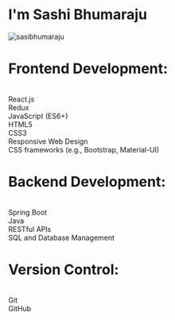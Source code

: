
<h1 align="left" font-family: "Trebuchet MS", "Lucida Grande", "Lucida Sans Unicode", "Lucida Sans", Tahoma, sans-serif; font-size: 54px; font-weight: 900; line-height: 50.4px;><b>I'm Sashi Bhumaraju</b> </h1>



<p align="left"> <img src="https://komarev.com/ghpvc/?username=sasibhumaraju&label=Visitors&color=0e75b6&style=flat" alt="sasibhumaraju" /> </p>

<h5 align="left" font-family: "Trebuchet MS", "Lucida Grande", "Lucida Sans Unicode", "Lucida Sans", Tahoma, sans-serif; font-size: 54px; font-weight: 900; line-height: 50.4px;> 
  
<h1>Frontend Development:</h1>
<br>
React.js
<br>
Redux
<br>
JavaScript (ES6+)
<br>
HTML5
<br>
CSS3
<br>
Responsive Web Design
<br>
CSS frameworks (e.g., Bootstrap, Material-UI)
<br>

<h1>Backend Development:</h1>
<br>
Spring Boot
<br>
Java
<br>
RESTful APIs
<br>
SQL and Database Management
<br>

<h1>Version Control:</h1>
<br>
Git
<br>
GitHub
<br>
</h5>


